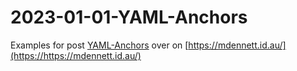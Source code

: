 # 2023-01-01-YAML-Anchors

Examples for post [YAML-Anchors](https://mdennett.id.au/2023/01/01/YAML-Anchors/) over on [https://mdennett.id.au/](https://https://mdennett.id.au/)
